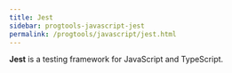 ```yaml
---
title: Jest
sidebar: progtools-javascript-jest
permalink: /progtools/javascript/jest.html
---
```


**Jest** is a testing framework for JavaScript and TypeScript.
